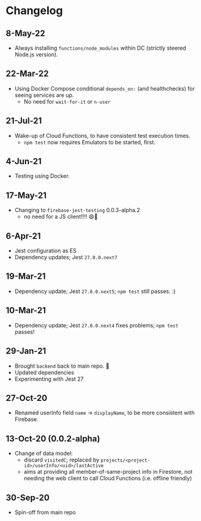 # Changelog

## 8-May-22

- Always installing `functions/node_modules` within DC (strictly steered Node.js version).

## 22-Mar-22

- Using Docker Compose conditional `depends_on:` (and healthchecks) for seeing services are up. 
  - No need for `wait-for-it` or `n-user`

## 21-Jul-21

- Wake-up of Cloud Functions, to have consistent test execution times. 
   - `npm test` now requires Emulators to be started, first.

## 4-Jun-21

- Testing using Docker.

## 17-May-21

- Changing to `firebase-jest-testing` 0.0.3-alpha.2
  - no need for a JS client!!!! 😄🚀

## 6-Apr-21

- Jest configuration as ES
- Dependency updates; Jest `27.0.0.next7`

## 19-Mar-21

- Dependency update; Jest `27.0.0.next5`; `npm test` still passes. :)

## 10-Mar-21

- Dependency update; Jest `27.0.0.next4` fixes problems; `npm test` passes!

## 29-Jan-21

- Brought `backend` back to main repo. 🥳
- Updated dependencies
- Experimenting with Jest 27 

## 27-Oct-20

- Renamed userInfo field `name` -> `displayName`, to be more consistent with Firebase.

## 13-Oct-20 (0.0.2-alpha)

- Change of data model:
  - discard `visitedC`; replaced by `projects/<project-id>/userInfo/<uid>/lastActive`
  - aims at providing all member-of-same-project info in Firestore, not needing the web client to call Cloud Functions (i.e. offline friendly)

## 30-Sep-20

- Spin-off from main repo
